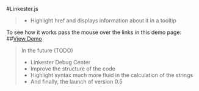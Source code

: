 #Linkester.js

> * Highlight href and displays information about it in a tooltip

To see how it works  pass the mouse over the links in this demo page:
##[View Demo](http://zainali99.github.io)



> In the future (TODO)
> * Linkester Debug Center
> * Improve the structure of the code
> * Highlight syntax much more fluid in the calculation of the strings
> * And finally, the launch of version 0.5
